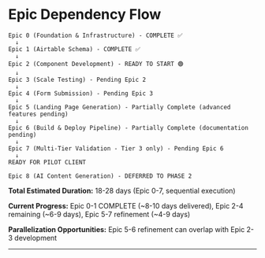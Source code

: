 # Epic Dependency Flow

```
Epic 0 (Foundation & Infrastructure) - COMPLETE ✅
  ↓
Epic 1 (Airtable Schema) - COMPLETE ✅
  ↓
Epic 2 (Component Development) - READY TO START 🟢
  ↓
Epic 3 (Scale Testing) - Pending Epic 2
  ↓
Epic 4 (Form Submission) - Pending Epic 3
  ↓
Epic 5 (Landing Page Generation) - Partially Complete (advanced features pending)
  ↓
Epic 6 (Build & Deploy Pipeline) - Partially Complete (documentation pending)
  ↓
Epic 7 (Multi-Tier Validation - Tier 3 only) - Pending Epic 6
  ↓
READY FOR PILOT CLIENT

Epic 8 (AI Content Generation) - DEFERRED TO PHASE 2
```

**Total Estimated Duration:** 18-28 days (Epic 0-7, sequential execution)

**Current Progress:** Epic 0-1 COMPLETE (~8-10 days delivered), Epic 2-4 remaining (~6-9 days), Epic 5-7 refinement (~4-9 days)

**Parallelization Opportunities:** Epic 5-6 refinement can overlap with Epic 2-3 development

---
